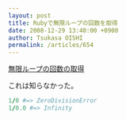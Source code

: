 ```yaml
---
layout: post
title: Rubyで無限ループの回数を取得
date: 2008-12-29 13:40:00 +0900
author: Tsukasa OISHI
permalink: /articles/654
---
```


[無限ループの回数の取得](http://blade.nagaokaut.ac.jp/cgi-bin/scat.rb/ruby/ruby-list/45745)

これは知らなかった。

```ruby
1/0 #=> ZeroDivisionError
1/0.0 #=> Infinity
```
